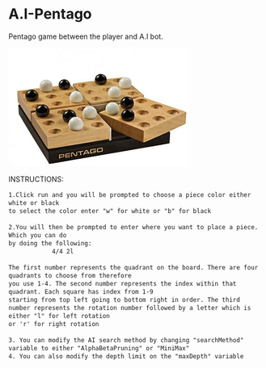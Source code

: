 # A.I-Pentago
Pentago game between the player and A.I bot.

![](BoardPic.jpg)


INSTRUCTIONS:

	1.Click run and you will be prompted to choose a piece color either white or black
	to select the color enter "w" for white or "b" for black

	2.You will then be prompted to enter where you want to place a piece. Which you can do
	by doing the following:
				4/4 2l

	The first number represents the quadrant on the board. There are four quadrants to choose from therefore
	you use 1-4. The second number represents the index within that quadrant. Each square has index from 1-9 
	starting from top left going to bottom right in order. The third number represents the rotation number followed by a letter which is either "l" for left rotation
	or 'r' for right rotation

	3. You can modify the AI search method by changing "searchMethod" variable to either "AlphaBetaPruning" or "MiniMax"
	4. You can also modify the depth limit on the "maxDepth" variable

